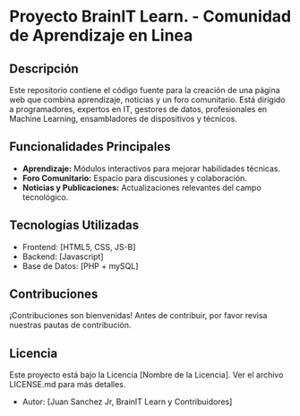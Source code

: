 # Proyecto BrainIT Learn. - Comunidad de Aprendizaje en Linea

## Descripción
Este repositorio contiene el código fuente para la creación de una página web que combina aprendizaje, noticias y un foro comunitario. Está dirigido a programadores, expertos en IT, gestores de datos, profesionales en Machine Learning, ensambladores de dispositivos y técnicos.

## Funcionalidades Principales
- **Aprendizaje:** Módulos interactivos para mejorar habilidades técnicas.
- **Foro Comunitario:** Espacio para discusiones y colaboración.
- **Noticias y Publicaciones:** Actualizaciones relevantes del campo tecnológico.

## Tecnologías Utilizadas
- Frontend: [HTML5, CSS, JS-B]
- Backend: [Javascript]
- Base de Datos: [PHP + mySQL]


## Contribuciones
¡Contribuciones son bienvenidas! Antes de contribuir, por favor revisa nuestras pautas de contribución.

## Licencia
Este proyecto está bajo la Licencia [Nombre de la Licencia]. Ver el archivo LICENSE.md para más detalles.

- Autor: [Juan Sanchez Jr, BrainIT Learn y Contribuidores]
